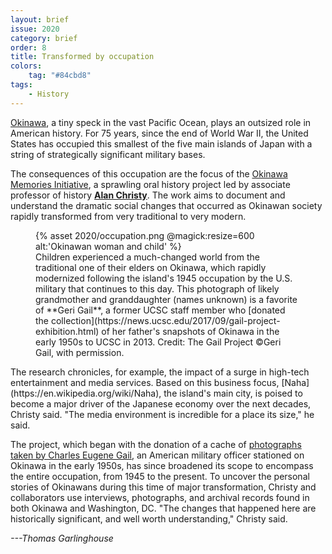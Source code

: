 ```yaml
---
layout: brief
issue: 2020
category: brief
order: 8
title: Transformed by occupation
colors:
    tag: "#84cbd8"
tags:
    - History
---
```

[Okinawa](https://en.wikipedia.org/wiki/Okinawa_Island), a tiny speck in
the vast Pacific Ocean, plays an outsized role in American history. For
75 years, since the end of World War II, the United States has occupied
this smallest of the five main islands of Japan with a string of
strategically significant military bases.

The consequences of this occupation are the focus of the [Okinawa
Memories Initiative](https://thi.ucsc.edu/projects/the-gail-project/), a
sprawling oral history project led by associate professor of history
[**Alan
Christy**](https://history.ucsc.edu/news-events/profiles/alan-christy.html).
The work aims to document and understand the dramatic social changes
that occurred as Okinawan society rapidly transformed from very
traditional to very modern.
<figure class="">
  {% asset 2020/occupation.png @magick:resize=600 alt:'Okinawan woman and child' %}<figcaption>Children experienced a much-changed world from the traditional one of
their elders on Okinawa, which rapidly modernized following the island's
1945 occupation by the U.S. military that continues to this day. This
photograph of likely grandmother and granddaughter (names unknown) is a
favorite of **Geri Gail**, a former UCSC staff member who [donated the
collection](https://news.ucsc.edu/2017/09/gail-project-exhibition.html)
of her father's snapshots of Okinawa in the early 1950s to UCSC in 2013.
Credit: The Gail Project ©Geri Gail, with permission.</figcaption>
</figure>
The research chronicles, for example, the impact of a surge in high-tech
entertainment and media services. Based on this business focus,
[Naha](https://en.wikipedia.org/wiki/Naha), the island's main city, is
poised to become a major driver of the Japanese economy over the next
decades, Christy said. "The media environment is incredible for a place
its size," he said.

The project, which began with the donation of a cache of [photographs
taken by Charles Eugene
Gail](https://oac.cdlib.org/findaid/ark:/13030/c8t43w8t/), an American
military officer stationed on Okinawa in the early 1950s, has since
broadened its scope to encompass the entire occupation, from 1945 to the
present. To uncover the personal stories of Okinawans during this time
of major transformation, Christy and collaborators use interviews,
photographs, and archival records found in both Okinawa and Washington,
DC. "The changes that happened here are historically significant, and
well worth understanding," Christy said.

*---Thomas Garlinghouse*

